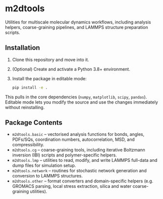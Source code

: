 # m2dtools

Utilities for multiscale molecular dynamics workflows, including analysis helpers, coarse-graining pipelines, and LAMMPS structure preparation scripts.

## Installation

1. Clone this repository and move into it.
2. (Optional) Create and activate a Python 3.8+ environment.
3. Install the package in editable mode:

   ```bash
   pip install -e .
   ```

This pulls in the core dependencies (`numpy`, `matplotlib`, `scipy`, `pandas`). Editable mode lets you modify the source and use the changes immediately without reinstalling.

## Package Contents

- `m2dtools.basic` – vectorised analysis functions for bonds, angles, PDFs/SQs, coordination numbers, autocorrelation, MSD, and compressibility.
- `m2dtools.cg` – coarse-graining tools, including iterative Boltzmann inversion (IBI) scripts and polymer-specific helpers.
- `m2dtools.lmp` – utilities to read, modify, and write LAMMPS full-data and dump files for simulation setup.
- `m2dtools.network` – routines for stochastic network generation and conversion to LAMMPS structures.
- `m2dtools.other` – format converters and domain-specific helpers (e.g. GROMACS parsing, local stress extraction, silica and water coarse-graining utilities).
